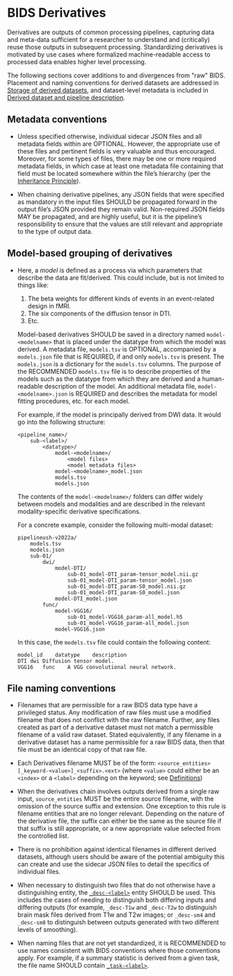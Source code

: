 # BIDS Derivatives

Derivatives are outputs of common processing pipelines, capturing data and
meta-data sufficient for a researcher to understand and (critically) reuse those
outputs in subsequent processing.
Standardizing derivatives is motivated by use cases where formalized
machine-readable access to processed data enables higher level processing.

The following sections cover additions to and divergences from "raw" BIDS.
Placement and naming conventions for derived datasets are addressed in
[Storage of derived datasets][storage], and dataset-level metadata is included
in [Derived dataset and pipeline description][derived-dataset-description].

## Metadata conventions

-   Unless specified otherwise, individual sidecar JSON files and all metadata
    fields within are OPTIONAL. However, the appropriate use of these files and
    pertinent fields is very valuable and thus encouraged. Moreover, for some
    types of files, there may be one or more required metadata fields, in which
    case at least one metadata file containing that field must be located
    somewhere within the file’s hierarchy (per the
    [Inheritance Principle](../02-common-principles.md#the-inheritance-principle)).

-   When chaining derivative pipelines, any JSON fields that were specified as
    mandatory in the input files SHOULD be propagated forward in the output
    file’s JSON provided they remain valid. Non-required JSON fields MAY be
    propagated, and are highly useful, but it is the pipeline’s responsibility
    to ensure that the values are still relevant and appropriate to the type of
    output data.

## Model-based grouping of derivatives

-  Here, a *model* is defined as a process via which parameters that describe
   the data are fit/derived. This could include, but is not limited to things
   like:

    1. The beta weights for different kinds of events in an event-related design
       in fMRI.
    1. The six components of the diffusion tensor in DTI.
    1. Etc.

   Model-based derivatives SHOULD be saved in a directory named
   `model-<modelname>` that is placed under the datatype from which the model
   was derived. A metadata file, `models.tsv` is OPTIONAL, accompanied by
   a `models.json` file that is REQUIRED, if and only `models.tsv` is present.
   The `models.json` is a dictionary for the `models.tsv` columns.
   The purpose of the RECOMMENDED `models.tsv` file is to describe properties of the models
   such as the datatype from which they are derived and a human-readable description of the
   model. An additional metadata file, `model-<modelname>.json` is REQUIRED and describes the metadata for model fitting procedures, etc. for each model.

   For example, if the model is principally derived from DWI data.
   It would go into the following structure:

    ```Text
    <pipeline_name>/
        sub-<label>/
            <datatype>/
                model-<modelname>/
                    <model files>
                    <model metadata files>
                model-<modelname>_model.json
                models.tsv
                models.json
    ```

    The contents of the `model-<modelname>/` folders can differ widely between models
    and modalities and are described in the relevant modality-specific derivative
    specifications.

    For a concrete example, consider the following multi-modal dataset:

    ```Text
    pipelineush-v2022a/
        models.tsv
        models.json
        sub-01/
            dwi/
                model-DTI/
                    sub-01_model-DTI_param-tensor_model.nii.gz
                    sub-01_model-DTI_param-tensor_model.json
                    sub-01_model-DTI_param-S0_model.nii.gz
                    sub-01_model-DTI_param-S0_model.json
                model-DTI_model.json
            func/
                model-VGG16/
                    sub-01_model-VGG16_param-all_model.h5
                    sub-01_model-VGG16_param-all_model.json
                model-VGG16.json
    ```
    In this case, the `models.tsv` file could contain the following content:

    ```Text
    model_id    datatype    description
    DTI	dwi Diffusion tensor model.
    VGG16	func    A VGG convolutional neural network.
    ```

## File naming conventions

-   Filenames that are permissible for a raw BIDS data type have a privileged
    status. Any modification of raw files must use a modified filename that does
    not conflict with the raw filename. Further, any files created as part of a
    derivative dataset must not match a permissible filename of a valid raw
    dataset. Stated equivalently, if any filename in a derivative dataset has a
    name permissible for a raw BIDS data, then that file must be an identical
    copy of that raw file.

-   Each Derivatives filename MUST be of the form:
    `<source_entities>[_keyword-<value>]_<suffix>.<ext>`
    (where `<value>` could either be an `<index>` or a `<label>` depending on
    the keyword; see [Definitions][definitions])

-   When the derivatives chain involves outputs derived from a single raw input,
    `source_entities` MUST be the entire source filename, with the omission of
    the source suffix and extension. One exception to this rule is filename
    entities that are no longer relevant. Depending on the nature of the
    derivative file, the suffix can either be the same as the source file if
    that suffix is still appropriate, or a new appropriate value selected from
    the controlled list.

-   There is no prohibition against identical filenames in different derived
    datasets, although users should be aware of the potential ambiguity this can
    create and use the sidecar JSON files to detail the specifics of individual
    files.

-   When necessary to distinguish two files that do not otherwise have a
    distinguishing entity, the [`_desc-<label>`](../appendices/entities.md#desc)
    entity SHOULD be used.
    This includes the cases of needing to distinguish both differing inputs and
    differing outputs (for example, `_desc-T1w` and `_desc-T2w` to distinguish
    brain mask files derived from T1w and T2w images;
    or `_desc-sm4` and `_desc-sm8` to distinguish between outputs generated with
    two different levels of smoothing).

-   When naming files that are not yet standardized, it is RECOMMENDED to use
    names consistent with BIDS conventions where those conventions apply.
    For example, if a summary statistic is derived from a given task, the file
    name SHOULD contain [`_task-<label>`](../appendices/entities.md#task).

<!-- Link Definitions -->

[definitions]: ../02-common-principles.md#definitions

[storage]: ../02-common-principles.md#storage-of-derived-datasets

[derived-dataset-description]: ../03-modality-agnostic-files.md#derived-dataset-and-pipeline-description
